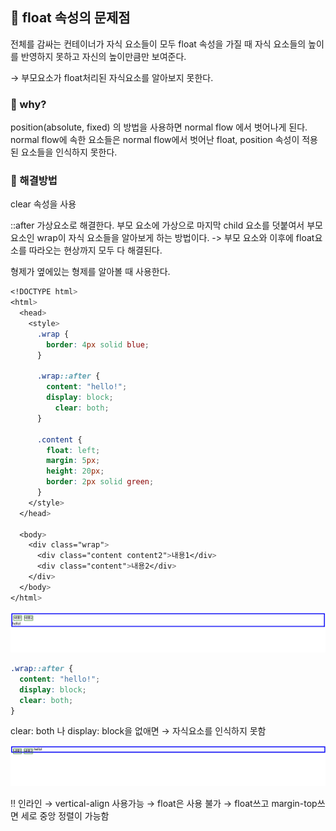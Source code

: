 ## 📌 float 속성의 문제점

전체를 감싸는 컨테이너가 자식 요소들이 모두 float 속성을 가질 때 자식 요소들의 높이를 반영하지 못하고 자신의 높이만큼만 보여준다.

→ 부모요소가 float처리된 자식요소를 알아보지 못한다.

### 🧷 why?

position(absolute, fixed) 의 방법을 사용하면 normal flow 에서 벗어나게 된다. normal flow에 속한 요소들은 normal flow에서 벗어난 float, position 속성이 적용된 요소들을 인식하지 못한다.

### 🧷 해결방법

clear 속성을 사용

::after 가상요소로 해결한다. 부모 요소에 가상으로 마지막 child 요소를 덧붙여서 부모 요소인 wrap이 자식 요소들을 알아보게 하는 방법이다.
-> 부모 요소와 이후에 float요소를 따라오는 현상까지 모두 다 해결된다.

형제가 옆에있는 형제를 알아볼 때 사용한다.

```css
<!DOCTYPE html>
<html>
  <head>
    <style>
      .wrap {
        border: 4px solid blue;
      }

      .wrap::after {
        content: "hello!";
        display: block;
          clear: both;
      }

      .content {
        float: left;
        margin: 5px;
        height: 20px;
        border: 2px solid green;
      }
    </style>
  </head>

  <body>
    <div class="wrap">
      <div class="content content2">내용1</div>
      <div class="content">내용2</div>
    </div>
  </body>
</html>
```

<img src="clear1.png">

```css
.wrap::after {
  content: "hello!";
  display: block;
  clear: both;
}
```

clear: both 나 display: block을 없애면 → 자식요소를 인식하지 못함

<img src="clear2.png">

‼️ 인라인 → vertical-align 사용가능 → float은 사용 불가 → float쓰고 margin-top쓰면 세로 중앙 정렬이 가능함
